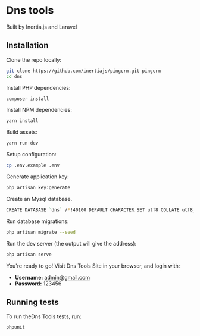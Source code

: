 # Dns tools

Built by Inertia.js and Laravel

## Installation

Clone the repo locally:

```sh
git clone https://github.com/inertiajs/pingcrm.git pingcrm
cd dns
```

Install PHP dependencies:

```sh
composer install
```

Install NPM dependencies:

```sh
yarn install
```

Build assets:

```sh
yarn run dev
```

Setup configuration:

```sh
cp .env.example .env
```

Generate application key:

```sh
php artisan key:generate
```

Create an Mysql database.

```sh
CREATE DATABASE `dns` /*!40100 DEFAULT CHARACTER SET utf8 COLLATE utf8_unicode_ci */ /*!80016 DEFAULT ENCRYPTION='N' */;
```

Run database migrations:

```sh
php artisan migrate --seed
```

Run the dev server (the output will give the address):

```sh
php artisan serve
```

You're ready to go! Visit Dns Tools Site in your browser, and login with:

-   **Username:** admin@gmail.com
-   **Password:** 123456

## Running tests

To run theDns Tools tests, run:

```
phpunit
```
